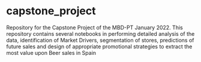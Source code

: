 # capstone_project
Repository for the Capstone Project of the MBD-PT January 2022. This repository contains several notebooks in performing detailed analysis of the data, identification of Market Drivers, segmentation of stores, predictions of future sales and design of appropriate promotional strategies to extract the most value upon Beer sales in Spain
